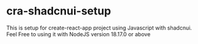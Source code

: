 # cra-shadcnui-setup
 This is setup for create-react-app project using Javascript with shadcnui. Feel Free to using it with NodeJS version 18.17.0 or above
